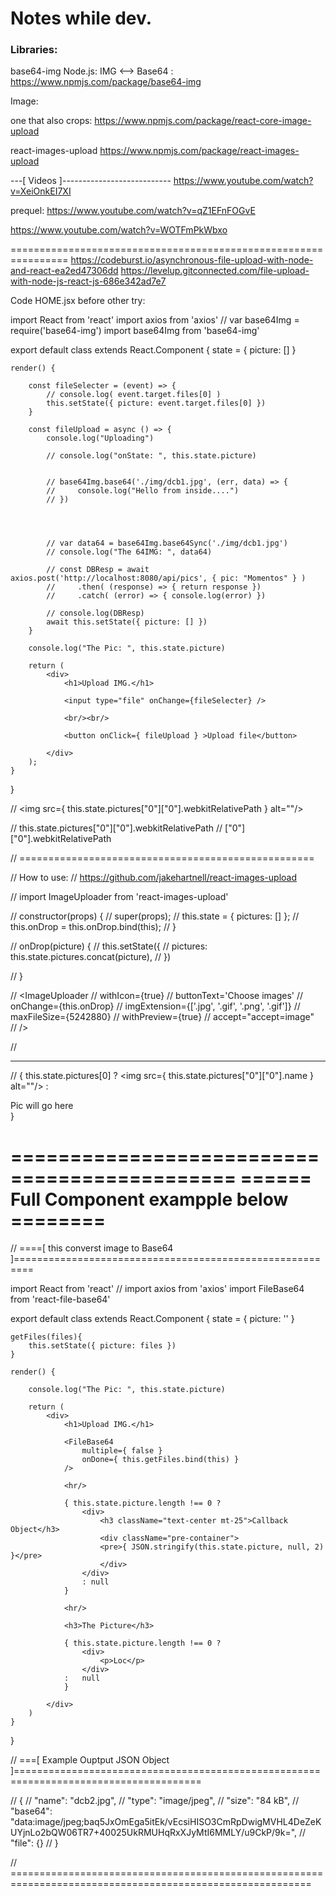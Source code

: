 # Notes while dev.


### Libraries:

base64-img
Node.js: IMG <--> Base64 : https://www.npmjs.com/package/base64-img




Image: 

one that also crops:
https://www.npmjs.com/package/react-core-image-upload


react-images-upload
https://www.npmjs.com/package/react-images-upload




---[ Videos ]---------------------------
https://www.youtube.com/watch?v=XeiOnkEI7XI

prequel: https://www.youtube.com/watch?v=qZ1EFnFOGvE



https://www.youtube.com/watch?v=WOTFmPkWbxo



================================================================
https://codeburst.io/asynchronous-file-upload-with-node-and-react-ea2ed47306dd
https://levelup.gitconnected.com/file-upload-with-node-js-react-js-686e342ad7e7

Code HOME.jsx before other try:  

import React from 'react'
import axios from 'axios'
// var base64Img = require('base64-img')
import base64Img from 'base64-img'


 
export default class extends React.Component {
    state = { picture: [] }
	
    
    render() {

        const fileSelecter = (event) => {
            // console.log( event.target.files[0] )
            this.setState({ picture: event.target.files[0] })
        }

        const fileUpload = async () => {
            console.log("Uploading")

            // console.log("onState: ", this.state.picture)


            // base64Img.base64('./img/dcb1.jpg', (err, data) => {
            //     console.log("Hello from inside....")
            // })




            // var data64 = base64Img.base64Sync('./img/dcb1.jpg')
            // console.log("The 64IMG: ", data64)

            // const DBResp = await axios.post('http://localhost:8080/api/pics', { pic: "Momentos" } )
            //     .then( (response) => { return response })
            //     .catch( (error) => { console.log(error) })

            // console.log(DBResp)
            await this.setState({ picture: [] })
        }

        console.log("The Pic: ", this.state.picture)

        return (
            <div>
                <h1>Upload IMG.</h1>
            
                <input type="file" onChange={fileSelecter} />

                <br/><br/>

                <button onClick={ fileUpload } >Upload file</button>

            </div>
        );
    }
}




// <img src={ this.state.pictures["0"]["0"].webkitRelativePath } alt=""/>

// this.state.pictures["0"]["0"].webkitRelativePath
// ["0"]["0"].webkitRelativePath




// ===================================================

// How to use: 
// https://github.com/jakehartnell/react-images-upload


// import ImageUploader from 'react-images-upload'

// constructor(props) {
//     super(props);
//     this.state = { pictures: [] };
//     this.onDrop = this.onDrop.bind(this);
// }

// onDrop(picture) {
//     this.setState({
//         pictures: this.state.pictures.concat(picture),
//     })
    
// }


// <ImageUploader
//     withIcon={true}
//     buttonText='Choose images'
//     onChange={this.onDrop}
//     imgExtension={['.jpg', '.gif', '.png', '.gif']}
//     maxFileSize={5242880}
//     withPreview={true}
//     accept="accept=image"	
// />

// <hr/>

// { this.state.pictures[0] ? <img src={ this.state.pictures["0"]["0"].name } alt=""/> : <div>Pic will go here</div> }
















=============================================
====== Full Component exampple below ========
=============================================


// ====[ this converst image to Base64 ]=========================================================

import React from 'react'
// import axios from 'axios'
import FileBase64 from 'react-file-base64'

export default class extends React.Component {
    state = { picture: '' }

    getFiles(files){
        this.setState({ picture: files })
    }

    render() {

        console.log("The Pic: ", this.state.picture)

        return (
            <div>
                <h1>Upload IMG.</h1>
            
                <FileBase64
                    multiple={ false }
                    onDone={ this.getFiles.bind(this) } 
                />
            
                <hr/>
            
                { this.state.picture.length !== 0 ?
                    <div>
                        <h3 className="text-center mt-25">Callback Object</h3>
                        <div className="pre-container">
                        <pre>{ JSON.stringify(this.state.picture, null, 2) }</pre>
                        </div>
                    </div>
                    : null 
                }
            
                <hr/>
            
                <h3>The Picture</h3>
            
                { this.state.picture.length !== 0 ?  
                    <div>
                        <p>Loc</p>
                    </div>
                :   null 
                }
            
            </div> 
        )
    }
}






// ===[  Example Ouptput JSON Object ]======================================================================================

// {
//     "name": "dcb2.jpg",
//     "type": "image/jpeg",
//     "size": "84 kB",
//     "base64": "data:image/jpeg;baq5JxOmEga5itEk/vEcsiHISO3CmRpDwigMVHL4DeZeKUYjnLo2bQW06TR7+40025UkRMUHqRxXJyMtI6MMLY/u9CkP/9k=",
//     "file": {}
// }

// ==========================================================================================================